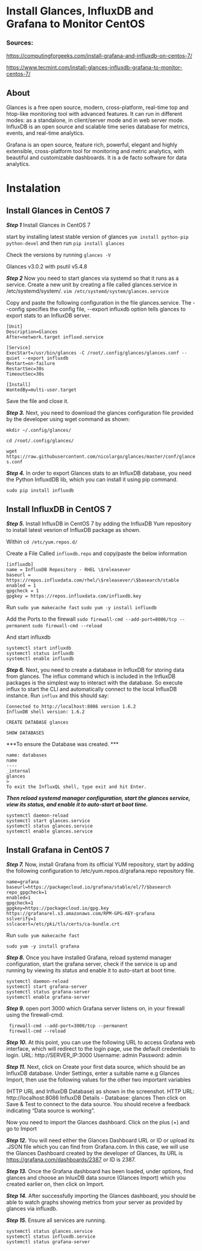 # Install Glances, InfluxDB and Grafana to Monitor CentOS
### Sources: 

https://computingforgeeks.com/install-grafana-and-influxdb-on-centos-7/

https://www.tecmint.com/install-glances-influxdb-grafana-to-monitor-centos-7/

## About
Glances is a free open source, modern, cross-platform, real-time top and
htop-like monitoring tool with advanced features. It can run in different
modes: as a standalone, in client/server mode and in web server mode.
InfluxDB is an open source and scalable time series database for metrics,
events, and real-time analytics.

Grafana is an open source, feature rich, powerful, elegant and highly extensible,
cross-platform tool for monitoring and metric analytics, with
beautiful and customizable dashboards. It is a de facto software for data
analytics.

# Instalation

## Install Glances in CentOS 7

***Step 1*** Install Glances in CentOS 7

start by installing latest stable version of glances ```yum install python-pip python-devel``` and then run 
```pip install glances```

Check the versions by running ```glances -V```

Glances v3.0.2 with psutil v5.4.8

***Step 2*** Now you need to start glances via systemd so that it runs as a service.
Create a new unit by creating a file called glances.service in
/etc/systemd/system/. ```vim /etc/systemd/system/glances.service```

Copy and paste the following configuration in the file glances.service. The
--config specifies the config file, --export influxdb option tells
glances to export stats to an InfluxDB server.

```
[Unit]
Description=Glances
After=network.target influxd.service

[Service]
ExecStart=/usr/bin/glances -C /root/.config/glances/glances.conf --quiet --export influxdb
Restart=on-failure
RestartSec=30s
TimeoutSec=30s

[Install]
WantedBy=multi-user.target
```
Save the file and close it.

***Step 3.*** Next, you need to download the glances configuration file provided by the
developer using wget command as shown:

```mkdir ~/.config/glances/```

```cd /root/.config/glances/```

```wget https://raw.githubusercontent.com/nicolargo/glances/master/conf/glances.conf```

***Step 4.*** In order to export Glances stats to an InfluxDB database, you need the
Python InfluxdDB lib, which you can install it using pip command.

```sudo pip install influxdb```

## Install InfluxDB in CentOS 7

***Step 5.*** Install InfluxDB in CentOS 7 by adding the InfluxDB Yum repository to install latest
vesrion of InfluxDB package as shown.

Within 
```cd /etc/yum.repos.d/```

Create a File Called ```influxdb.repo``` and copy/paste the below information

```
[influxdb]
name = InfluxDB Repository - RHEL \$releasever
baseurl = https://repos.influxdata.com/rhel/\$releasever/\$basearch/stable
enabled = 1
gpgcheck = 1
gpgkey = https://repos.influxdata.com/influxdb.key 
```

Run 
```sudo yum makecache fast```
```sudo yum -y install influxdb```

Add the Ports to the firewall
```sudo firewall-cmd --add-port=8086/tcp --permanent```
```sudo firewall-cmd --reload```

And start influxdb
```
systemctl start influxdb
systemctl status influxdb
systemctl enable influxdb
```

***Step 6.*** Next, you need to create a database in InfluxDB for storing data from
glances. The influx command which is included in the InfluxDB packages is
the simplest way to interact with the database. So execute influx to start
the CLI and automatically connect to the local InfluxDB instance.
Run ```influx``` and this should say:
```
Connected to http://localhost:8086 version 1.6.2
InfluxDB shell version: 1.6.2
```

```CREATE DATABASE glances```

```SHOW DATABASES```

***To ensure the Database was created. ***

```
name: databases
name
----
_internal
glances
>
To exit the InfluxQL shell, type exit and hit Enter.
```

***Then reload systemd manager configuration, start the glances service,
view its status, and enable it to auto-start at boot time.***

```
systemctl daemon-reload
systemctl start glances.service
systemctl status glances.service
systemctl enable glances.service
```
## Install Grafana in CentOS 7

***Step 7.*** Now, install Grafana from its official YUM repository, start by adding the
following configuration to /etc/yum.repos.d/grafana.repo repository file.

```[grafana]
name=grafana
baseurl=https://packagecloud.io/grafana/stable/el/7/$basearch
repo_gpgcheck=1
enabled=1
gpgcheck=1
gpgkey=https://packagecloud.io/gpg.key https://grafanarel.s3.amazonaws.com/RPM-GPG-KEY-grafana
sslverify=1
sslcacert=/etc/pki/tls/certs/ca-bundle.crt
```
Run 
```sudo yum makecache fast```

```sudo yum -y install grafana```

***Step 8.*** Once you have installed Grafana, reload systemd manager
configuration, start the grafana server, check if the service is up and running
by viewing its status and enable it to auto-start at boot time.

``` 
systemctl daemon-reload
systemctl start grafana-server
systemctl status grafana-server
systemctl enable grafana-server
 ```
 
***Step 9.*** open port 3000 which Grafana server listens on, in your firewall
using the firewall-cmd.
```
 firewall-cmd --add-port=3000/tcp --permanent
 firewall-cmd --reload
 ```
 
***Step 10.*** At this point, you can use the following URL to access Grafana web
interface, which will redirect to the login page, use the default credentials to
login.
URL: http://SERVER_IP:3000
Username: admin
Password: admin

***Step 11.*** Next, click on Create your first data source, which should be an
InfluxDB database. Under Settings, enter a suitable name e.g Glances
Import, then use the following values for the other two important variables

(HTTP URL and InfluxDB Database) as shown in the screenshot.
HTTP URL: http://localhost:8086
InfluxDB Details - Database: glances
Then click on Save & Test to connect to the data source. You should
receive a feedback indicating “Data source is working”.

 Now you need to import the Glances dashboard. Click on the plus (+)
and go to Import

***Step 12.*** You will need either the Glances Dashboard URL or ID or upload its
.JSON file which you can find from Grafana.com. In this case, we will use
the Glances Dashboard created by the developer of Glances, its URL is
https://grafana.com/dashboards/2387 or ID is 2387.

***Step 13.*** Once the Grafana dashboard has been loaded, under options, find
glances and choose an InluxDB data source (Glances Import) which you
created earlier on, then click on Import.

***Step 14.*** After successfully importing the Glances dashboard, you should be able
to watch graphs showing metrics from your server as provided by glances
via influxdb.
 
***Step 15.*** Ensure all services are running.
```
systemctl status glances.service
systemctl status influxdb.service
systemctl status grafana-server
```

